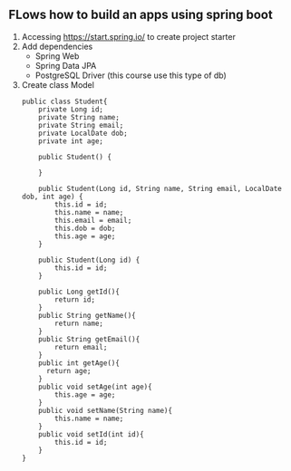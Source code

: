 ## FLows how to build an apps using spring boot

1. Accessing https://start.spring.io/ to create project starter
2. Add dependencies 
   * Spring Web
   * Spring Data JPA
   * PostgreSQL Driver (this course use this type of db)
3. Create class Model
	```
	public class Student{
		private Long id;
		private String name;
		private String email;
		private LocalDate dob;
		private int age;
		
		public Student() {
		
		}
		
		public Student(Long id, String name, String email, LocalDate dob, int age) {
			this.id = id;
			this.name = name;
			this.email = email;
			this.dob = dob;
			this.age = age;
		}

		public Student(Long id) {
			this.id = id;
		}

		public Long getId(){
			return id;
		}
		public String getName(){
			return name;
		}
		public String getEmail(){
			return email;
		}
		public int getAge(){
		  return age;
		}
		public void setAge(int age){
			this.age = age;
		}
		public void setName(String name){
			this.name = name;
		}
		public void setId(int id){
			this.id = id;
		}
	}
	```

